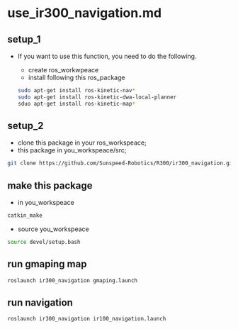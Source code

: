 # use_ir300_navigation.md

## setup_1

+ If you want to use this function, you need to do the following.
  + create ros_workwpeace
  + install following this ros_package
  
  ```bash
  sudo apt-get install ros-kinetic-nav*
  sudo apt-get install ros-kinetic-dwa-local-planner
  sduo apt-get install ros-kinetic-map*
  ```
  
## setup_2

+ clone this package in your ros_workspeace;
+ this package in you_workspeace/src;

```bash
git clone https://github.com/Sunspeed-Robotics/R300/ir300_navigation.git
```

## make this package

+ in you_workspeace

```bash
catkin_make
```

+ source you_workspeace

```bash
source devel/setup.bash
```

## run gmaping map

```bash
roslaunch ir300_navigation gmaping.launch
```

## run navigation

```bash
roslaunch ir300_navigation ir100_navigation.launch
```
